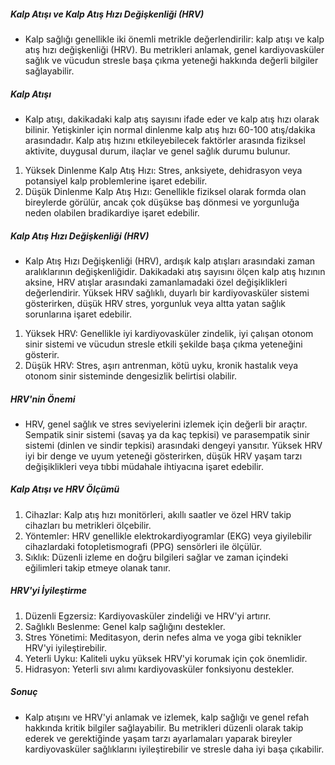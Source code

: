 ##### Kalp Atışı ve Kalp Atış Hızı Değişkenliği (HRV)
* Kalp sağlığı genellikle iki önemli metrikle değerlendirilir: kalp atışı ve kalp atış hızı değişkenliği (HRV). Bu metrikleri anlamak, genel kardiyovasküler sağlık ve vücudun stresle başa çıkma yeteneği hakkında değerli bilgiler sağlayabilir.

##### Kalp Atışı
* Kalp atışı, dakikadaki kalp atış sayısını ifade eder ve kalp atış hızı olarak bilinir. Yetişkinler için normal dinlenme kalp atış hızı 60-100 atış/dakika arasındadır. Kalp atış hızını etkileyebilecek faktörler arasında fiziksel aktivite, duygusal durum, ilaçlar ve genel sağlık durumu bulunur.

1. Yüksek Dinlenme Kalp Atış Hızı: Stres, anksiyete, dehidrasyon veya potansiyel kalp problemlerine işaret edebilir.
2. Düşük Dinlenme Kalp Atış Hızı: Genellikle fiziksel olarak formda olan bireylerde görülür, ancak çok düşükse baş dönmesi ve yorgunluğa neden olabilen bradikardiye işaret edebilir.

##### Kalp Atış Hızı Değişkenliği (HRV)
* Kalp Atış Hızı Değişkenliği (HRV), ardışık kalp atışları arasındaki zaman aralıklarının değişkenliğidir. Dakikadaki atış sayısını ölçen kalp atış hızının aksine, HRV atışlar arasındaki zamanlamadaki özel değişiklikleri değerlendirir. Yüksek HRV sağlıklı, duyarlı bir kardiyovasküler sistemi gösterirken, düşük HRV stres, yorgunluk veya altta yatan sağlık sorunlarına işaret edebilir.

1. Yüksek HRV: Genellikle iyi kardiyovasküler zindelik, iyi çalışan otonom sinir sistemi ve vücudun stresle etkili şekilde başa çıkma yeteneğini gösterir.
2. Düşük HRV: Stres, aşırı antrenman, kötü uyku, kronik hastalık veya otonom sinir sisteminde dengesizlik belirtisi olabilir.

##### HRV'nin Önemi
* HRV, genel sağlık ve stres seviyelerini izlemek için değerli bir araçtır. Sempatik sinir sistemi (savaş ya da kaç tepkisi) ve parasempatik sinir sistemi (dinlen ve sindir tepkisi) arasındaki dengeyi yansıtır. Yüksek HRV iyi bir denge ve uyum yeteneği gösterirken, düşük HRV yaşam tarzı değişiklikleri veya tıbbi müdahale ihtiyacına işaret edebilir.

##### Kalp Atışı ve HRV Ölçümü
1. Cihazlar: Kalp atış hızı monitörleri, akıllı saatler ve özel HRV takip cihazları bu metrikleri ölçebilir.
2. Yöntemler: HRV genellikle elektrokardiyogramlar (EKG) veya giyilebilir cihazlardaki fotopletismografi (PPG) sensörleri ile ölçülür.
3. Sıklık: Düzenli izleme en doğru bilgileri sağlar ve zaman içindeki eğilimleri takip etmeye olanak tanır.

##### HRV'yi İyileştirme
1. Düzenli Egzersiz: Kardiyovasküler zindeliği ve HRV'yi artırır.
2. Sağlıklı Beslenme: Genel kalp sağlığını destekler.
3. Stres Yönetimi: Meditasyon, derin nefes alma ve yoga gibi teknikler HRV'yi iyileştirebilir.
4. Yeterli Uyku: Kaliteli uyku yüksek HRV'yi korumak için çok önemlidir.
5. Hidrasyon: Yeterli sıvı alımı kardiyovasküler fonksiyonu destekler.

##### Sonuç
* Kalp atışını ve HRV'yi anlamak ve izlemek, kalp sağlığı ve genel refah hakkında kritik bilgiler sağlayabilir. Bu metrikleri düzenli olarak takip ederek ve gerektiğinde yaşam tarzı ayarlamaları yaparak bireyler kardiyovasküler sağlıklarını iyileştirebilir ve stresle daha iyi başa çıkabilir.